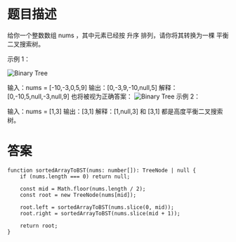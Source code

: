 # 题目描述
给你一个整数数组 nums ，其中元素已经按 升序 排列，请你将其转换为一棵 平衡 二叉搜索树。

 

示例 1：

![Binary Tree](https://assets.leetcode.com/uploads/2021/02/18/btree1.jpg)

输入：nums = [-10,-3,0,5,9]
输出：[0,-3,9,-10,null,5]
解释：[0,-10,5,null,-3,null,9] 也将被视为正确答案：
![Binary Tree](https://assets.leetcode.com/uploads/2021/02/18/btree2.jpg)
示例 2：



输入：nums = [1,3]
输出：[3,1]
解释：[1,null,3] 和 [3,1] 都是高度平衡二叉搜索树。


# 答案

```
function sortedArrayToBST(nums: number[]): TreeNode | null {
    if (nums.length === 0) return null;
    
    const mid = Math.floor(nums.length / 2);
    const root = new TreeNode(nums[mid]);
    
    root.left = sortedArrayToBST(nums.slice(0, mid));
    root.right = sortedArrayToBST(nums.slice(mid + 1));
    
    return root;
}
```